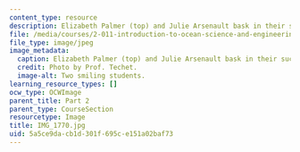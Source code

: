 ```yaml
---
content_type: resource
description: Elizabeth Palmer (top) and Julie Arsenault bask in their success.
file: /media/courses/2-011-introduction-to-ocean-science-and-engineering-spring-2006/5a5ce9dacb1d301f695ce151a02baf73_IMG_1770.jpg
file_type: image/jpeg
image_metadata:
  caption: Elizabeth Palmer (top) and Julie Arsenault bask in their success.
  credit: Photo by Prof. Techet.
  image-alt: Two smiling students.
learning_resource_types: []
ocw_type: OCWImage
parent_title: Part 2
parent_type: CourseSection
resourcetype: Image
title: IMG_1770.jpg
uid: 5a5ce9da-cb1d-301f-695c-e151a02baf73
---
```

